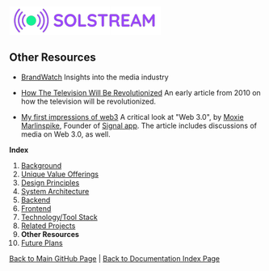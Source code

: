 ![Logo](./img/logo.png) 

## Other Resources

- [BrandWatch](https://www.brandwatch.com/)
Insights into the media industry

- [How The Television Will Be Revolutionized](https://www.accelerating.org/articles/televisionwillberevolutionized)
An early article from 2010 on how the television will be revolutionized.

- [My first impressions of web3](https://moxie.org/2022/01/07/web3-first-impressions.html)
A critical look at "Web 3.0", by [Moxie Marlinspike](https://twitter.com/moxie), Founder of [Signal app](https://signal.org/en/). The article includes discussions of media on Web 3.0, as well.


**Index**

1. [Background](Background.md)
2. [Unique Value Offerings](UniqueValueOfferings.md)
3. [Design Principles](DesignPrinciples.md)
4. [System Architecture](SystemArchitecture.md)
5. [Backend](Backend.md)
6. [Frontend](Frontend.md)
7. [Technology/Tool Stack](TechnologyStack.md)
8. [Related Projects](RelatedProjects.md)
9. **Other Resources**
10. [Future Plans](FuturePlans.md)

<hline></hline>

[Back to Main GitHub Page](../README.md) | [Back to Documentation Index Page](Documentation.md)

